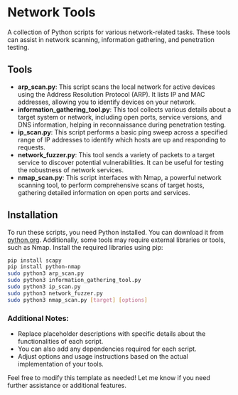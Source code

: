 # Network Tools

A collection of Python scripts for various network-related tasks. These tools can assist in network scanning, information gathering, and penetration testing.

## Tools

- **arp_scan.py**: This script scans the local network for active devices using the Address Resolution Protocol (ARP). It lists IP and MAC addresses, allowing you to identify devices on your network.
- **information_gathering_tool.py**: This tool collects various details about a target system or network, including open ports, service versions, and DNS information, helping in reconnaissance during penetration testing.
- **ip_scan.py**: This script performs a basic ping sweep across a specified range of IP addresses to identify which hosts are up and responding to requests.
- **network_fuzzer.py**: This tool sends a variety of packets to a target service to discover potential vulnerabilities. It can be useful for testing the robustness of network services.
- **nmap_scan.py**: This script interfaces with Nmap, a powerful network scanning tool, to perform comprehensive scans of target hosts, gathering detailed information on open ports and services.

## Installation

To run these scripts, you need Python installed. You can download it from [python.org](https://www.python.org/downloads/). Additionally, some tools may require external libraries or tools, such as Nmap. Install the required libraries using pip:

```bash
pip install scapy
pip install python-nmap
sudo python3 arp_scan.py
sudo python3 information_gathering_tool.py
sudo python3 ip_scan.py
sudo python3 network_fuzzer.py
sudo python3 nmap_scan.py [target] [options]
```

### Additional Notes:
- Replace placeholder descriptions with specific details about the functionalities of each script.
- You can also add any dependencies required for each script.
- Adjust options and usage instructions based on the actual implementation of your tools.

Feel free to modify this template as needed! Let me know if you need further assistance or additional features.






